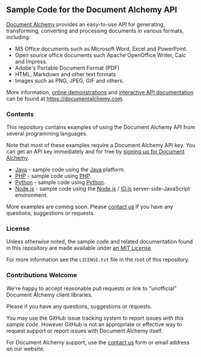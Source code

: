 ## Sample Code for the Document Alchemy API

[Document Alchemy](https://documentalchemy.com) provides an easy-to-use API for
generating, transforming, converting and processing documents in various
formats, including:

 - MS Office documents such as Microsoft Word, Excel and PowerPoint.
 - Open source office documents such Apache OpenOffice Writer, Calc and Impress.
 - Adobe's Portable Document Format (PDF)
 - HTML, Markdown and other text formats
 - Images such as PNG, JPEG, GIF and others.

More information, [online demonstrations](https://documentalchemy.com/demo) and
[interactive API documentation](https://documentalchemy.com/api-doc#!/DocumentAlchemy)
can be found at <https://documentalchemy.com>.

### Contents

This repository contains examples of using the Document Alchemy API from several
programming languages.

Note that most of these examples require a Document Alchemy API key.  You can get
an API key immediately and for free by
[signing up for Document Alchemy](https://documentalchemy.com/pricing?c=gheg).

 * [Java](./java) - sample code using the [Java](https://java.com/) platform.
 * [PHP](./php) - sample code using [PHP](http://php.net/).
 * [Python](./python) - sample code using [Python](http://python.org/).
 * [Node.js](./nodejs) - sample code using the [Node.js](https://nodejs.org/) / [IO.js](https://iojs.org/) server-side-JavaScript environment.

More examples are coming soon. Please [contact us](https://documentalchemy.com/contact-us) if you have any questions, suggestions or requests.

### License

Unless otherwise noted, the sample code and related documentation found in this
repository are made available under
[an MIT License](https://opensource.org/licenses/MIT).

For more information see the `LICENSE.txt` file in the root of this repository.

### Contributions Welcome

We're happy to accept reasonable pull requests or link to "unofficial" Document Alchemy client libraries.

Please  if you have any questions, suggestions or requests.

You may use the GitHub issue tracking system to report issues *with this sample code*. However GitHub is not an appropriate or effective way to request support or report issues with Document Alchemy itself.

For Document Alchemy support, use the [contact us](https://documentalchemy.com/contact-us) form or email address on our website.
